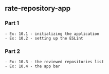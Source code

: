 ## rate-repository-app

### Part 1

    - Ex: 10.1 - initializing the application
    - Ex: 10.2 - setting up the ESLint

### Part 2

    - Ex: 10.3 - the reviewed repositories list
    - Ex: 10.4 - the app bar
